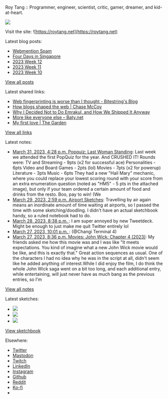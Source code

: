 Roy Tang :: Programmer, engineer, scientist, critic, gamer, dreamer, and kid-at-heart.

![](https://roytang.net/static/img/profile.jpg)

Visit the site: ![https://roytang.net](https://roytang.net)

Latest blog posts:

- [Webmention Spam](https://roytang.net/2023/04/webmention-spam/)
- [Four Days in Singapore](https://roytang.net/2023/03/sgtrip2023/)
- [2023 Week 12](https://roytang.net/2023/03/2023-week-12/)
- [2023 Week 11](https://roytang.net/2023/03/2023-week-11/)
- [2023 Week 10](https://roytang.net/2023/03/2023-week-10/)

[View all posts](https://roytang.net/blog)

Latest shared links:

- [Web fingerprinting is worse than I thought - Bitestring&#x27;s Blog](https://roytang.net/2023/03/39ca81aad09c78b6f71fa351ca1a6bb1/)
- [How blogs shaped the web | Chase McCoy](https://roytang.net/2023/03/32cf933bb5b4ac42ab1fd434c1bcae70/)
- [Why I Decided Not to Do Emrakul, and How We Shipped It Anyway](https://roytang.net/2023/03/8c254e39516c2c5098156eef71721a1f/)
- [More like everyone else – Baty.net](https://roytang.net/2023/03/c5a4f5ddb49e609cfd987e10162ccb38/)
- [My first love | The Garden](https://roytang.net/2023/03/0cc072edb5d00f82932a16be58e7f415/)

[View all links](https://roytang.net/links)

Latest notes:

- [March 31, 2023, 4:28 p.m. Popquiz: Last Woman Standing](https://roytang.net/2023/03/popquiz-lastwoman/): Last week we attended the first PopQuiz for the year. And CRUSHED IT! Rounds were: TV and Streaming - 9pts (x2 for successful ace) Personalities - 6pts Video and Board Games - 2pts (lol) Movies - 7pts (x2 for powerup) Literature - 3pts Music - 6pts They had a new &quot;Hail Mary&quot; mechanic, where you could replace your lowest scoring round with your score from an extra enumeration question (noted as &quot;HM5&quot; - 5 pts in the attached image), but only if your team ordered a certain amount of food and drinks from the resto. Boo, pay to win! (We
- [March 29, 2023, 2:59 p.m. Airport Sketches](https://roytang.net/2023/03/cd8166166ec16a64ba0888383e19c435/): Travelling by air again means an inordinate amount of time waiting at airports, so I passed the time with some sketching/doodling. I didn&#x27;t have an actual sketchbook handy, so a ruled notebook had to do.
- [March 28, 2023, 8:38 p.m. ](https://roytang.net/2023/03/1640694759743209472/): I am super annoyed by new Tweetdeck. Might be enough to just make me quit Twitter entirely lol
- [March 27, 2023, 10:01 p.m. ](https://roytang.net/2023/03/6421a1a9d9f38c4addde3e5c/): (@Changi Terminal 4)
- [March 27, 2023, 8:36 p.m. Movies: John Wick: Chapter 4 (2023)](https://roytang.net/2023/03/john-wick-chapter-4-2023/): My friends asked me how this movie was and I was like &quot;It meets expectations. You kind of imagine what a new John Wick movie would be like, and this is exactly that.&quot; Great action sequences as usual. One of the characters I had no idea why he was in the script at all, didn&#x27;t seem like he added anything of interest.While I did enjoy the film, I do think the whole John Wick saga went on a bit too long, and each additional entry, while entertaining, will just never have as much bang as the previous entries, so I&#x27;m

[View all notes](https://roytang.net/notes)

Latest sketches:


- ![](https://roytang.net/media/cache/3c/da/3cda657c471879c3cfa81b898b810cd6.jpg)
- ![](https://roytang.net/media/cache/a2/60/a260eacc913ee7c542024b154923702f.jpg)
- ![](https://roytang.net/media/cache/e0/88/e0888b7f7a1e342aba8cced2a0784cc4.jpg)

[View sketchbook](https://roytang.net/albums/sketchbook)


Elsewhere:

- [Twitter](https://twitter.com/roytang)
- [Mastodon](https://indieweb.social/@roytang)
- [Twitch](https://twitch.tv/twitchyroy)
- [LinkedIn](https://www.linkedin.com/in/roytang)
- [Instagram](https://instagram.com/roytang0400)
- [Github](https://github.com/roytang)
- [Reddit](https://reddit.com/u/hungryroy)
- [Ko-fi](https://ko-fi.com/roytang)
- [](mailto:hello@roytang.net)